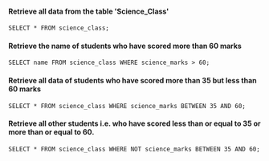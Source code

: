 #### Retrieve all data from the table 'Science_Class'

```
SELECT * FROM science_class;
```

#### Retrieve the name of students who have scored more than 60 marks

```
SELECT name FROM science_class WHERE science_marks > 60;
```

#### Retrieve all data of students who have scored more than 35 but less than 60 marks

```
SELECT * FROM science_class WHERE science_marks BETWEEN 35 AND 60;
```

#### Retrieve all other students i.e. who have scored less than or equal to 35 or more than or equal to 60.

```
SELECT * FROM science_class WHERE NOT science_marks BETWEEN 35 AND 60;
```